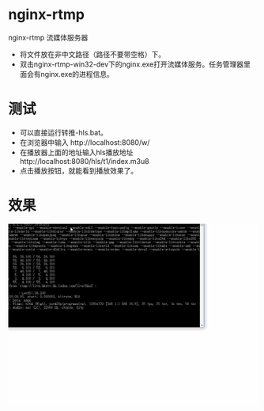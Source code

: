 # nginx-rtmp
nginx-rtmp 流媒体服务器
- 将文件放在非中文路径（路径不要带空格）下。
- 双击nginx-rtmp-win32-dev下的nginx.exe打开流媒体服务。任务管理器里面会有nginx.exe的进程信息。
# 测试
- 可以直接运行转推-hls.bat。
- 在浏览器中输入 http://localhost:8080/w/
- 在播放器上面的地址输入hls播放地址  http://localhost:8080/hls/t1/index.m3u8
- 点击播放按钮，就能看到播放效果了。
# 效果
![效果图片](https://github.com/wshmaple/nginx-rtmp/blob/master/nginx1.gif)
